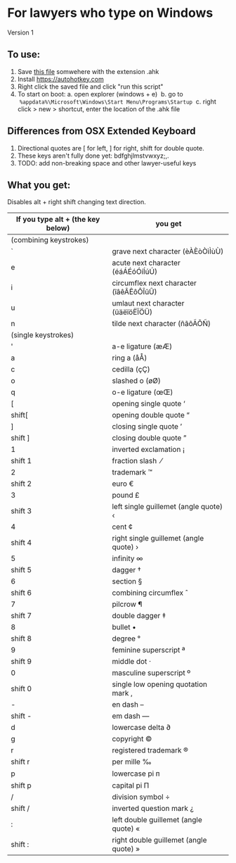 # For lawyers who type on Windows

Version 1

## To use:
1. Save [this file](https://raw.githubusercontent.com/saizai/autohotkeys_for_lawyers/master/autohotkeys_for_lawyers.ahk) somwehere with the extension .ahk
2. Install https://autohotkey.com
3. Right click the saved file and click "run this script"
4. To start on boot:
 a. open explorer (windows + e)
 b. go to  `%appdata%\Microsoft\Windows\Start Menu\Programs\Startup`
 c. right click > new > shortcut, enter the location of the .ahk file

## Differences from OSX Extended Keyboard

1. Directional quotes are \[ for left, ] for right, shift for double quote.
2. These keys aren't fully done yet: bdfghjlmstvwxyz;,.
3. TODO: add non-breaking space and other lawyer-useful keys

## What you get:

Disables alt + right shift changing text direction.

|If you type alt + (the key below)|you get|
|--------------------------------|------|
|(combining keystrokes)||
|\`|grave next character (èÀÈòÒìÌùÙ)|
|e|acute next character (éáÁÉóÓíÍúÚ)|
|i|circumflex next character (îâêÂÊôÔÎûÛ)|
|u|umlaut next character (üäëïöËÏÖÜ)|
|n|tilde next character (ñãõÃÕÑ)|
|(single keystrokes)||
|'|a-e ligature (æÆ)|
|a|ring a (åÅ)|
|c|cedilla (çÇ)|
|o|slashed o (øØ)|
|q|o-e ligature (œŒ)|
|\[|opening single quote ‘|
|shift\[|opening double quote “|
|]|closing single quote ’|
|shift ]|closing double quote ”|
|1|inverted exclamation ¡|
|shift 1|fraction slash  ⁄|
|2|trademark ™|
|shift 2|euro €|
|3|pound £|
|shift 3|left single guillemet (angle quote) ‹|
|4|cent ¢|
|shift 4|right single guillemet (angle quote) ›|
|5|infinity ∞|
|shift 5|dagger †|
|6|section §|
|shift 6|combining circumflex ̂ |
|7|pilcrow ¶|
|shift 7|double dagger ‡|
|8|bullet •|
|shift 8|degree °|
|9|feminine superscript ª|
|shift 9|middle dot ·|
|0|masculine superscript º|
|shift 0|single low opening quotation mark ‚|
|-|en dash –|
|shift -|em dash —|
|d|lowercase delta ∂|
|g|copyright ©|
|r|registered trademark ®|
|shift r|per mille ‰|
|p|lowercase pi ᴨ|
|shift p|capital pi Π|
|/|division symbol ÷|
|shift /|inverted question mark ¿|
|:|left double guillemet (angle quote) «|
|shift :|right double guillemet (angle quote) »|
